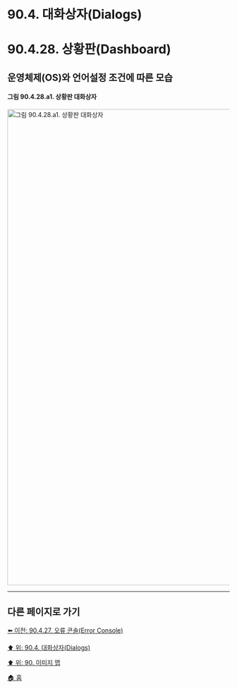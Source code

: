 # 90.4. 대화상자(Dialogs)
# 90.4.28. 상황판(Dashboard)
## 운영체제(OS)와 언어설정 조건에 따른 모습
#### 그림 90.4.28.a1. 상황판 대화상자
<img width="1080" alt="그림 90.4.28.a1. 상황판 대화상자" src="https://github.com/wonder13662/gimp/assets/15767104/fa2ca202-348d-44d4-aeb7-b620c7fb2036">

***

## 다른 페이지로 가기

[⬅️ 이전: 90.4.27. 오류 콘솔(Error Console)](./90-04-27-error_console.md)

[⬆️ 위: 90.4. 대화상자(Dialogs)](./90-04-00-dialogs.md)

[⬆️ 위: 90. 이미지 맵](./90-00-image-map.md)

[🏠 홈](./00-home.md)
